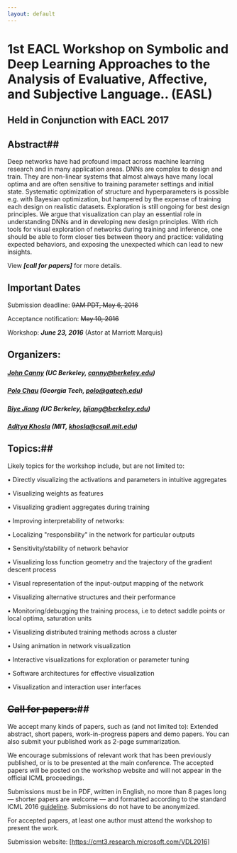 ```yaml
---
layout: default
---
```


# 1st EACL Workshop on Symbolic and Deep Learning Approaches to the Analysis of Evaluative, Affective, and Subjective Language.. (EASL)
## Held in Conjunction with EACL 2017



## Abstract##

Deep networks have had profound impact across machine learning research and in many application areas. DNNs are complex to design and train. They are non-linear systems that almost always have many local optima and are often sensitive to training parameter settings and initial state. Systematic optimization of structure and hyperparameters is possible e.g. with Bayesian optimization, but hampered by the expense of training each design on realistic datasets. Exploration is still ongoing for best design principles. We argue that visualization can play an essential role in understanding DNNs and in developing new design principles. With rich tools for visual exploration of networks during training and inference, one should be able to form closer ties between theory and practice: validating expected behaviors, and exposing the unexpected which can lead to new insights. 

View ***[call for papers]*** for more details. 

## Important Dates ##

Submission deadline: <s>9AM PDT, May 6, 2016</s>

Acceptance notification:  <s>May 10, 2016</s>

Workshop: ***June 23, 2016***  (Astor at Marriott Marquis)


## Organizers:
	
##### [John Canny] (UC Berkeley, canny@berkeley.edu)

##### [Polo Chau] (Georgia Tech, polo@gatech.edu)

##### [Biye Jiang] (UC Berkeley, bjiang@berkeley.edu)

##### [Aditya Khosla] (MIT, khosla@csail.mit.edu)


## Topics:##
Likely topics for the workshop include, but are not limited to:

•	Directly visualizing the activations and parameters in intuitive aggregates

•	Visualizing weights as features

•	Visualizing gradient aggregates during training

•	Improving interpretability of networks:

•	Localizing "responsbility" in the network for particular outputs

•	Sensitivity/stability of network behavior

•	Visualizing loss function geometry and the trajectory of the gradient descent process

•	Visual representation of the input-output mapping of the network

•	Visualizing alternative structures and their performance

•	Monitoring/debugging the training process, i.e to detect saddle points or local optima, saturation units

•	Visualizing distributed training methods across a cluster

•	Using animation in network visualization

•	Interactive visualizations for exploration or parameter tuning

•	Software architectures for effective visualization

•	Visualization and interaction user interfaces

## <s>Call for papers:</s>## 
We accept many kinds of papers, such as (and not limited to): 
Extended abstract, short papers, work-in-progress papers and demo papers. You can also submit your published work as 2-page summarization.

We encourage submissions of relevant work that has been previously published, or is to be presented at the main conference. The accepted papers will be posted on the workshop website and will not appear in the official ICML proceedings.

Submissions must be in PDF, written in English, no more than 8 pages long — shorter papers are welcome — and formatted according to the standard ICML 2016 [guideline]. Submissions do not have to be anonymized.

For accepted papers, at least one author must attend the workshop to present the work.

Submission website: [https://cmt3.research.microsoft.com/VDL2016]





[Biye Jiang]: http://byeah.github.io
[John Canny]: http://www.eecs.berkeley.edu/~jfc/
[Polo Chau]: http://www.cc.gatech.edu/~dchau/
[Aditya Khosla]: https://people.csail.mit.edu/khosla/
[guideline]: http://icml.cc/2016/?page_id=151
[https://cmt3.research.microsoft.com/VDL2016]: https://cmt3.research.microsoft.com/VDL2016
[here]: /reference
[accepted papers]: /papers	
[Jeff Clune]: http://jeffclune.com/
[Wojciech Samek]: http://iphome.hhi.de/samek/
[Yingnian Wu]: http://www.stat.ucla.edu/~ywu/
[Jason Yosinski]: http://yosinski.com/
[Junyan Zhu]: http://www.eecs.berkeley.edu/~junyanz/
[Shixia Liu]: http://shixialiu.com/
[Byron Boots]: http://www.cc.gatech.edu/~bboots3/
[Le Song]: http://www.cc.gatech.edu/~lsong/
[Deep Dream Generator]: http://deepdreamgenerator.com/
[Inceptionism]: http://googleresearch.blogspot.ch/2015/06/inceptionism-going-deeper-into-neural.html
[Martin Wattenberg]: http://www.bewitched.com/about.html
[Christopher Olah]: http://colah.github.io/about.html
[Schedule]: /schedule


<script>
  (function(i,s,o,g,r,a,m){i['GoogleAnalyticsObject']=r;i[r]=i[r]||function(){
  (i[r].q=i[r].q||[]).push(arguments)},i[r].l=1*new Date();a=s.createElement(o),
  m=s.getElementsByTagName(o)[0];a.async=1;a.src=g;m.parentNode.insertBefore(a,m)
  })(window,document,'script','https://www.google-analytics.com/analytics.js','ga');

  ga('create', 'UA-48160406-2', 'auto');
  ga('send', 'pageview');

</script>
